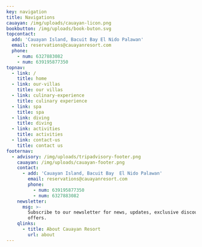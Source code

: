 ```yaml
---
key: navigation
title: Navigations
cauayan: /img/uploads/cauayan-licon.png
bookbutton: /img/uploads/book-buton.svg
topcontact:
  add: 'Cauayan Island, Bacuit Bay El Nido Palawan'
  email: reservations@cauayanresort.com
  phone:
    - num: 6327883082
    - num: 639195877350
topnav:
  - link: /
    title: home
  - link: our-villas
    title: our villas
  - link: culinary-experience
    title: culinary experience
  - link: spa
    title: spa
  - link: diving
    title: diving
  - link: activities
    title: activities
  - link: contact-us
    title: contact us
footernav:
  - advisory: /img/uploads/tripadvisory-footer.png
    cauayan: /img/uploads/cauayan-footer.png
    contact:
      - add: 'Cauayan Island, Bacuit Bay  El Nido Palawan'
        email: reservations@cauayanresort.com
        phone:
          - num: 639195877350
          - num: 6327883082
    newsletter:
      msg: >-
        Subscribe to our newsletter for news, updates, exclusive discounts and
        offers.
    qlinks:
      - title: About Cauayan Resort
        url: about
---
```



